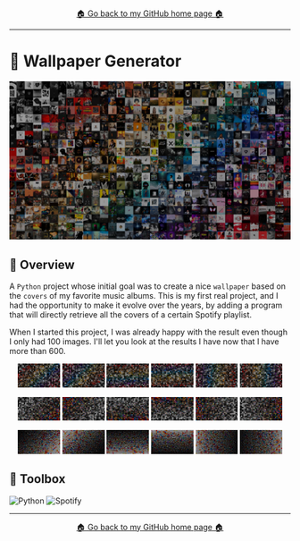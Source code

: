<p align="center">
  <a href="https://github.com/Raseraa0">
   🏠 Go back to my GitHub home page 🏠 
  </a>
</p>

---

# 📌 Wallpaper Generator

![Project preview](./END/Wallpaper1.png)

## 📝 Overview

A `Python` project whose initial goal was to create a nice `wallpaper` based on the `covers` of my favorite music albums. This is my first real project, and I had the opportunity to make it evolve over the years, by adding a program that will directly retrieve all the covers of a certain Spotify playlist.

When I started this project, I was already happy with the result even though I only had 100 images. I'll let you look at the results I have now that I have more than 600.

<p align="center">
  <img src="./END/Wallpaper1.png" width="15%"/>
  <img src="./END/Wallpaper2.png" width="15%"/>
  <img src="./END/Wallpaper3.png" width="15%"/>
  <img src="./END/Wallpaper4.png" width="15%"/>
  <img src="./END/Wallpaper5.png" width="15%"/>
  <img src="./END/Wallpaper6.png" width="15%"/>
</p>
<p align="center">
  <img src="./END/Wallpaper7.png" width="15%"/>
  <img src="./END/Wallpaper8.png" width="15%"/>
  <img src="./END/Wallpaper9.png" width="15%"/>
  <img src="./END/Wallpaper10.png" width="15%"/>
  <img src="./END/Wallpaper11.png" width="15%"/>
  <img src="./END/Wallpaper12.png" width="15%"/>
</p>
<p align="center">
  <img src="./END/Wallpaper13.png" width="15%"/>
  <img src="./END/Wallpaper14.png" width="15%"/>
  <img src="./END/Wallpaper15.png" width="15%"/>
  <img src="./END/Wallpaper16.png" width="15%"/>
  <img src="./END/Wallpaper17.png" width="15%"/>
  <img src="./END/Wallpaper18.png" width="15%"/>
</p>

## 🧰 Toolbox

![Python](https://img.shields.io/badge/Python-3776AB?style=for-the-badge&logo=python&logoColor=white)
![Spotify](https://img.shields.io/badge/Spotify-1DB954?style=for-the-badge&logo=spotify&logoColor=white)

---
<p align="center">
  <a href="https://github.com/Raseraa0">
   🏠 Go back to my GitHub home page 🏠 
  </a>
</p>
